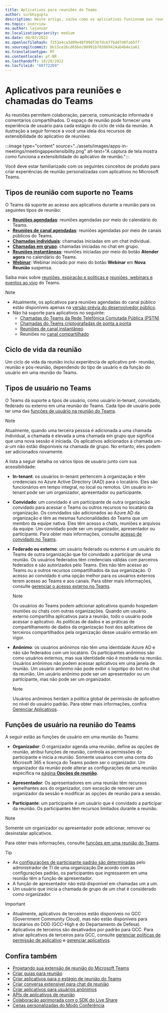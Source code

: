 ```yaml
---
title: Aplicativos para reuniões do Teams
author: surbhigupta
description: Neste artigo, saiba como os aplicativos funcionam nas reuniões do Microsoft Teams com base na função de participante e no usuário e na extensibilidade do aplicativo.
ms.topic: overview
ms.author: lajanuar
ms.localizationpriority: medium
ms.date: 04/07/2022
ms.openlocfilehash: f253a4ca3d09e48f99df36fdcb77bdd740fab5ff
ms.sourcegitcommit: bb15ce26cd65bec90991b703069424ab4b4e1a61
ms.translationtype: MT
ms.contentlocale: pt-BR
ms.lasthandoff: 10/28/2022
ms.locfileid: "68772269"
---
```

# <a name="apps-for-teams-meetings-and-calls"></a>Aplicativos para reuniões e chamadas do Teams

As reuniões permitem colaboração, parceria, comunicação informada e comentários compartilhados. O espaço de reunião pode fornecer uma experiência de usuário para cada estágio do ciclo de vida da reunião. A ilustração a seguir fornece a você uma ideia dos recursos de extensibilidade do aplicativo de reuniões:

:::image type="content" source="../assets/images/apps-in-meetings/meetingappextensibility.png" alt-text="A captura de tela mostra como funciona a extensibilidade do aplicativo de reunião.":::

Você deve estar familiarizado com os seguintes conceitos de produto para criar experiências de reunião personalizadas com aplicativos no Microsoft Teams.

## <a name="supported-meeting-types-in-teams"></a>Tipos de reunião com suporte no Teams

O Teams dá suporte ao acesso aos aplicativos durante a reunião para os seguintes tipos de reunião:

* [**Reuniões agendadas**](https://support.microsoft.com/office/schedule-a-meeting-in-teams-943507a9-8583-4c58-b5d2-8ec8265e04e5#ID0EFBD=Desktop): reuniões agendadas por meio do calendário do Teams.
* [**Reuniões de canal agendadas**](https://support.microsoft.com/office/schedule-a-meeting-in-teams-943507a9-8583-4c58-b5d2-8ec8265e04e5#ID0EFBD=Desktop): reuniões agendadas por meio de canais públicos do Teams.
* [**Chamadas individuais**](https://support.microsoft.com/office/start-a-call-from-a-chat-in-teams-f5138c9d-df4c-43d8-9cf6-53400c1a7798): chamadas iniciadas em um chat individual.
* [**Chamadas em grupo**](https://support.microsoft.com/office/start-a-call-from-a-chat-in-teams-f5138c9d-df4c-43d8-9cf6-53400c1a7798): chamadas iniciadas no chat em grupo.
* [**Reuniões instantâneas**](https://support.microsoft.com/office/start-an-instant-meeting-in-teams-ff95e53f-8231-4739-87fa-00b9723f4ef5): reuniões iniciadas por meio do botão **Atender agora** no calendário do Teams.
* [**Webinar**](https://support.microsoft.com/office/get-started-with-teams-webinars-42f3f874-22dc-4289-b53f-bbc1a69013e3): Webinar iniciado por meio do botão **Webinar** em **Nova Reunião** suspensa.

Saiba mais sobre [reuniões, expiração e políticas e](/MicrosoftTeams/meeting-expiration) [reuniões, webinars e eventos ao vivo](/microsoftteams/quick-start-meetings-live-events) do Teams.
> [!NOTE]
>
> * Atualmente, os aplicativos para reuniões agendadas do canal público estão disponíveis apenas na [versão prévia do desenvolvedor público](../resources/dev-preview/developer-preview-intro.md).
> * Não há suporte para aplicativos no seguinte:
>   * [Chamadas do Teams da Rede Telefônica Comutada Pública (PSTN)](/microsoftteams/cloud-voice-landing-page#public-switched-telephone-network-connectivity-options)
>   * [Chamadas do Teams criptografadas de ponta a ponta](https://support.microsoft.com/office/use-end-to-end-encryption-for-teams-calls-1274b4d2-b5c5-4b24-a376-606fa6728a90)
>   * [Reuniões de canal instantâneo](https://support.microsoft.com/office/start-an-instant-meeting-in-teams-ff95e53f-8231-4739-87fa-00b9723f4ef5)
>   * Reuniões no [canal compartilhado](https://support.microsoft.com/office/what-is-a-shared-channel-in-teams-e70a8c22-fee4-4d6e-986f-9e0781d7d11d)

## <a name="meeting-lifecycle"></a>Ciclo de vida da reunião

Um ciclo de vida da reunião inclui experiência de aplicativo pré- reunião, reunião e pós-reunião, dependendo do tipo de usuário e da função do usuário em uma reunião do Teams.

## <a name="user-types-in-teams"></a>Tipos de usuário no Teams

O Teams dá suporte a tipos de usuário, como usuário in-tenant, convidado, federado ou externo em uma reunião do Teams. Cada tipo de usuário pode ter uma das [funções de usuário na reunião do Teams](#user-roles-in-teams-meeting).

> [!NOTE]
>
> Atualmente, quando uma terceira pessoa é adicionada a uma chamada individual, a chamada é elevada a uma chamada em grupo que significa que uma nova sessão é iniciada. Os aplicativos adicionados à chamada um-a-um não estão disponíveis na chamada de grupo. No entanto, eles podem ser adicionados novamente.

A lista a seguir detalha os vários tipos de usuário junto com sua acessibilidade:

* **In-tenant**: os usuários in-tenant pertencem à organização e têm credenciais no Azure Active Directory (AAD) para o locatário. Eles são funcionários em tempo integral, no local ou remotos. Um usuário in-tenant pode ser um organizador, apresentador ou participante.
* **Convidado**: um convidado é um participante de outra organização convidado para acessar o Teams ou outros recursos no locatário da organização. Os convidados são adicionados ao Azure AD da organização e têm as mesmas funcionalidades do Teams que um membro da equipe nativa. Eles têm acesso a chats, reuniões e arquivos da equipe. Um convidado pode ser um organizador, apresentador ou participante. Para obter mais informações, consulte [acesso de convidado no Teams](/microsoftteams/guest-access).
* **Federado ou externo**: um usuário federado ou externo é um usuário do Teams de outra organização que foi convidado a participar de uma reunião. Os usuários federados têm credenciais válidas com parceiros federados e são autorizados pelo Teams. Eles não têm acesso ao Teams ou a outros recursos compartilhados da sua organização. O acesso ao convidado é uma opção melhor para os usuários externos terem acesso ao Teams e aos canais. Para obter mais informações, consulte [gerenciar o acesso externo no Teams](/microsoftteams/manage-external-access).

    > [!NOTE]
    > Os usuários do Teams podem adicionar aplicativos quando hospedam reuniões ou chats com outras organizações. Quando um usuário externo compartilha aplicativos para a reunião, todo o usuário pode acessar o aplicativo. As políticas de dados e as práticas de compartilhamento de dados da organização host dos aplicativos de terceiros compartilhados pela organização desse usuário entrarão em vigor.

* **Anônimo**: os usuários anônimos não têm uma identidade Azure AD e não são federados com um locatário. Os participantes anônimos são como usuários externos, mas sua identidade não é mostrada na reunião. Usuários anônimos não podem acessar aplicativos em uma janela de reunião. Um usuário anônimo não pode exibir o logotipo do bot no chat da reunião. Um usuário anônimo pode ser um apresentador ou um participante, mas não pode ser um organizador.

    > [!NOTE]
    > Usuários anônimos herdam a política global de permissão de aplicativo no nível do usuário padrão. Para obter mais informações, confira [Gerenciar Aplicativos](/microsoftteams/non-standard-users#anonymous-user-in-meetings-access).

## <a name="user-roles-in-teams-meeting"></a>Funções de usuário na reunião do Teams

A seguir estão as funções de usuário em uma reunião do Teams:

* **Organizador**: O organizador agenda uma reunião, define as opções de reunião, atribui funções de reunião, controla as permissões do participante e inicia a reunião. Somente usuários com uma conta do Microsoft 365 e licença do Teams podem ser o organizador. Um organizador da reunião pode alterar as configurações de uma reunião específica na [página **Opções de reunião**](https://support.microsoft.com/en-us/office/change-participant-settings-for-a-teams-meeting-53261366-dbd5-45f9-aae9-a70e6354f88e).

* **Apresentador**: Os apresentadores em uma reunião têm recursos semelhantes aos do organizador, com exceção de remover um organizador da sessão e modificar as opções de reunião para a sessão.

* **Participante**: um participante é um usuário que é convidado a participar da reunião. Os participantes têm recursos limitados durante a reunião.

> [!NOTE]
> Somente um organizador ou apresentador pode adicionar, remover ou desinstalar aplicativos.

Para obter mais informações, consulte [funções em uma reunião do Teams](https://support.microsoft.com/office/roles-in-a-teams-meeting-c16fa7d0-1666-4dde-8686-0a0bfe16e019).

> [!TIP]
>
> * As [configurações de participante padrão são determinadas](/microsoftteams/meeting-policies-participants-and-guests) pelo administrador de TI de uma organização.De acordo com as configurações padrão, os participantes que ingressarem em uma reunião têm a função de apresentador.
> * A função de apresentador não está disponível em chamadas um a um.
> * Um usuário que inicia a chamada de grupo de um chat é considerado como organizador.

> [!IMPORTANT]
>
> * Atualmente, aplicativos de terceiros estão disponíveis no GCC (Government Community Cloud), mas não estão disponíveis para locatários do DOD (GCC-High e do Departamento de Defesa).
> * Aplicativos de terceiros são desativados por padrão para GCC. Para ativar aplicativos de terceiros para GCC, consulte [gerenciar políticas de permissão de aplicativo](/microsoftteams/teams-app-permission-policies) e [gerenciar aplicativos](/microsoftteams/manage-apps).

## <a name="see-also"></a>Confira também

* [Projetando sua extensão de reunião do Microsoft Teams](~/apps-in-teams-meetings/design/designing-apps-in-meetings.md)
* [Criar guias para reunião](~/apps-in-teams-meetings/build-tabs-for-meeting.md)
* [Criar aplicativos para o estágio de reunião do Teams](build-apps-for-teams-meeting-stage.md)
* [Criar conversa extensível para chat de reunião](build-extensible-conversation-for-meeting-chat.md)
* [Criar aplicativos para usuários anônimos](build-apps-for-anonymous-user.md)
* [APIs de aplicativos de reunião](meeting-apps-apis.md)
* [Colaboração aprimorada com o SDK do Live Share](teams-live-share-overview.md)
* [Cenas personalizadas do Modo Conferência](~/apps-in-teams-meetings/teams-together-mode.md)
